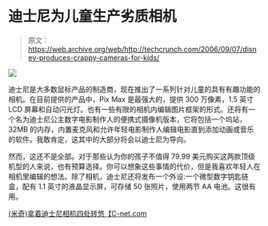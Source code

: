 # 迪士尼为儿童生产劣质相机

> 原文：<https://web.archive.org/web/http://techcrunch.com/2006/09/07/disney-produces-crappy-cameras-for-kids/>

![](img/a863c62ff0d8b5ac9a8da07aa58f74f8.png)

迪士尼是大多数鼠标产品的制造商，现在推出了一系列针对儿童的具有有趣功能的相机。在目前提供的产品中，Pix Max 是最强大的，提供 300 万像素，1.5 英寸 LCD 屏幕和自动闪光灯。也有一些有限的相机内编辑图片框架的形式。还将有一个名为迪士尼公主数字电影制作人的便携式摄像机版本，它将包括一个坞站，32MB 的内存，内置麦克风和允许年轻电影制作人编辑电影直到添加动画或音乐的软件。我敢肯定，这其中的大部分将会以迪士尼为导向。

然而，这还不是全部。对于那些认为你的孩子不值得 79.99 美元购买这两款顶级机型的人来说，也有预算选择。你可以想象这些事情的代价，但是我喜欢年轻人在相机里编辑的想法。除了相机，迪士尼还将发布一个外设:一个微型数字钥匙链盒，配有 1.1 英寸的液晶显示屏，可存储 50 张照片，使用两节 AA 电池。这很有用。

[(米奇)拿着迪士尼相机四处转悠【C-net.com](https://web.archive.org/web/20151004190116/http://news.com.com/2100-1041_3-6113271.html?part=rss&tag=6113271&subj=news)